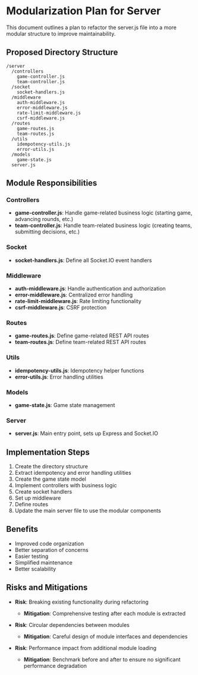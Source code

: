 # Modularization Plan for Server

This document outlines a plan to refactor the server.js file into a more modular structure to improve maintainability.

## Proposed Directory Structure

```
/server
  /controllers
    game-controller.js
    team-controller.js
  /socket
    socket-handlers.js
  /middleware
    auth-middleware.js
    error-middleware.js
    rate-limit-middleware.js
    csrf-middleware.js
  /routes
    game-routes.js
    team-routes.js
  /utils
    idempotency-utils.js
    error-utils.js
  /models
    game-state.js
  server.js
```

## Module Responsibilities

### Controllers

- **game-controller.js**: Handle game-related business logic (starting game, advancing rounds, etc.)
- **team-controller.js**: Handle team-related business logic (creating teams, submitting decisions, etc.)

### Socket

- **socket-handlers.js**: Define all Socket.IO event handlers

### Middleware

- **auth-middleware.js**: Handle authentication and authorization
- **error-middleware.js**: Centralized error handling
- **rate-limit-middleware.js**: Rate limiting functionality
- **csrf-middleware.js**: CSRF protection

### Routes

- **game-routes.js**: Define game-related REST API routes
- **team-routes.js**: Define team-related REST API routes

### Utils

- **idempotency-utils.js**: Idempotency helper functions
- **error-utils.js**: Error handling utilities

### Models

- **game-state.js**: Game state management

### Server

- **server.js**: Main entry point, sets up Express and Socket.IO

## Implementation Steps

1. Create the directory structure
2. Extract idempotency and error handling utilities
3. Create the game state model
4. Implement controllers with business logic
5. Create socket handlers
6. Set up middleware
7. Define routes
8. Update the main server file to use the modular components

## Benefits

- Improved code organization
- Better separation of concerns
- Easier testing
- Simplified maintenance
- Better scalability

## Risks and Mitigations

- **Risk**: Breaking existing functionality during refactoring
  - **Mitigation**: Comprehensive testing after each module is extracted

- **Risk**: Circular dependencies between modules
  - **Mitigation**: Careful design of module interfaces and dependencies

- **Risk**: Performance impact from additional module loading
  - **Mitigation**: Benchmark before and after to ensure no significant performance degradation
